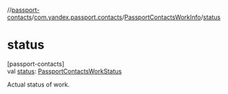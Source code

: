 //[passport-contacts](../../../index.md)/[com.yandex.passport.contacts](../index.md)/[PassportContactsWorkInfo](index.md)/[status](status.md)

# status

[passport-contacts]\
val [status](status.md): [PassportContactsWorkStatus](../-passport-contacts-work-status/index.md)

Actual status of work.
